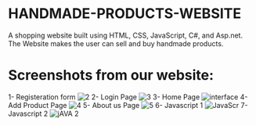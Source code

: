 # HANDMADE-PRODUCTS-WEBSITE
A shopping website built using HTML, CSS, JavaScript, C#, and Asp.net. The Website makes the user can sell and buy handmade products.
# Screenshots from our website:
1- Registeration form 
![2](https://github.com/RahmaCorleone/HANDMADE-PRODUCTS-WEBSITE/assets/100363780/83f62b3c-54b1-4e0a-a224-e5cb8681b02c)
2- Login Page 
![3](https://github.com/RahmaCorleone/HANDMADE-PRODUCTS-WEBSITE/assets/100363780/25c363b2-b3c8-4308-8c0a-db918e6e3fc0)
3- Home Page 
![interface ](https://github.com/RahmaCorleone/HANDMADE-PRODUCTS-WEBSITE/assets/100363780/c81b3038-9954-43e4-b3ac-cd1954fcf709)
4- Add Product Page 
![4](https://github.com/RahmaCorleone/HANDMADE-PRODUCTS-WEBSITE/assets/100363780/91dc04a8-69b9-456e-8173-5c4416e2b07e)
5- About us Page 
![5](https://github.com/RahmaCorleone/HANDMADE-PRODUCTS-WEBSITE/assets/100363780/d1732a0f-3bdf-4c85-b429-3dd31163f1ed)
6- Javascript 1
![JavaScr](https://github.com/RahmaCorleone/HANDMADE-PRODUCTS-WEBSITE/assets/100363780/18e6e436-dcca-4188-9ff3-0ad2997aa041)
7- Javascript 2
![jAVA 2](https://github.com/RahmaCorleone/HANDMADE-PRODUCTS-WEBSITE/assets/100363780/36c27293-d791-442d-9ffb-0558ccfacaab)
